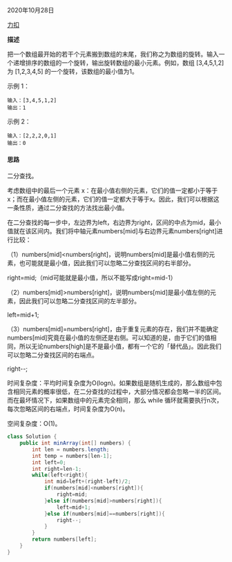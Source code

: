 2020年10月28日

[力扣](https://leetcode-cn.com/problems/xuan-zhuan-shu-zu-de-zui-xiao-shu-zi-lcof/)

**描述**

把一个数组最开始的若干个元素搬到数组的末尾，我们称之为数组的旋转。输入一个递增排序的数组的一个旋转，输出旋转数组的最小元素。例如，数组 [3,4,5,1,2] 为 [1,2,3,4,5] 的一个旋转，该数组的最小值为1。  

示例 1：
```
输入：[3,4,5,1,2]
输出：1
```

示例 2：
```
输入：[2,2,2,0,1]
输出：0
```

#### 思路

二分查找。

考虑数组中的最后一个元素 x：在最小值右侧的元素，它们的值一定都小于等于x；而在最小值左侧的元素，它们的值一定都大于等于x。因此，我们可以根据这一条性质，通过二分查找的方法找出最小值。

在二分查找的每一步中，左边界为left，右边界为right，区间的中点为mid，最小值就在该区间内。我们将中轴元素numbers[mid]与右边界元素numbers[right]进行比较：

（1）numbers[mid]<numbers[right]，说明numbers[mid]是最小值右侧的元素，也可能就是最小值，因此我们可以忽略二分查找区间的右半部分。

right=mid;（mid可能就是最小值，所以不能写成right=mid-1）

（2）numbers[mid]>numbers[right]，说明numbers[mid]是最小值左侧的元素，因此我们可以忽略二分查找区间的左半部分。

left=mid+1;

（3）numbers[mid]=numbers[right]，由于重复元素的存在，我们并不能确定numbers[mid]究竟在最小值的左侧还是右侧。可以知道的是，由于它们的值相同，所以无论numbers[high]是不是最小值，都有一个它的「替代品」。因此我们可以忽略二分查找区间的右端点。

right--;

时间复杂度：平均时间复杂度为O(logn)。如果数组是随机生成的，那么数组中包含相同元素的概率很低，在二分查找的过程中，大部分情况都会忽略一半的区间。
而在最坏情况下，如果数组中的元素完全相同，那么 while 循环就需要执行n次，每次忽略区间的右端点，时间复杂度为O(n)。

空间复杂度：O(1)。
```java
class Solution {
    public int minArray(int[] numbers) {
        int len = numbers.length;
        int temp = numbers[len-1];
        int left=0;
        int right=len-1;
        while(left<right){
            int mid=left+(right-left)/2;
            if(numbers[mid]<numbers[right]){
                right=mid;
            }else if(numbers[mid]>numbers[right]){
                left=mid+1;
            }else if(numbers[mid]==numbers[right]){
                right--;
            }
        }
        return numbers[left];
    }
}
```
